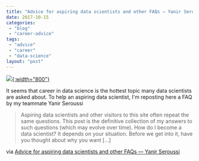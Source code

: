 ```yaml
---
title: "Advice for aspiring data scientists and other FAQs — Yanir Seroussi"
date: 2017-10-15
categories: 
 - "blog"
 - "career-advice"
tags: 
 - "advice"
 - "career"
 - "data-science"
layout: "post"
---
```


[![](https://yanirseroussi.files.wordpress.com/2017/10/2017-02-09-17-26-22-e1508051286986.jpg){:width="800"}](http://yanirseroussi.com/2017/10/15/advice-for-aspiring-data-scientists-and-other-faqs/)

It seems that career in data science is the hottest topic many data scientists are asked about. To help an aspiring data scientist, I'm reposting here a FAQ by my teammate Yanir Seroussi

> Aspiring data scientists and other visitors to this site often repeat the same questions. This post is the definitive collection of my answers to such questions (which may evolve over time). How do I become a data scientist? It depends on your situation. Before we get into it, have you thought about why you want […]

via [Advice for aspiring data scientists and other FAQs — Yanir Seroussi](http://yanirseroussi.com/2017/10/15/advice-for-aspiring-data-scientists-and-other-faqs/)

